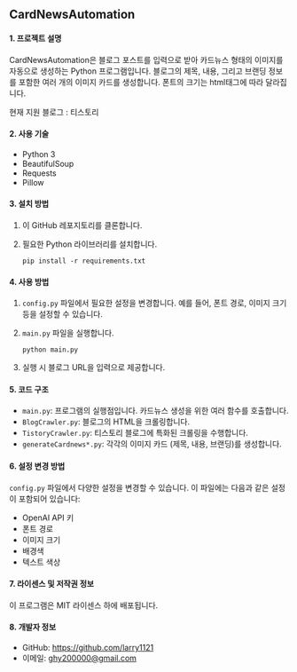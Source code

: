 ## CardNewsAutomation

#### 1. 프로젝트 설명
CardNewsAutomation은 블로그 포스트를 입력으로 받아 카드뉴스 형태의 이미지를 자동으로 생성하는 Python 프로그램입니다. 블로그의 제목, 내용, 그리고 브랜딩 정보를 포함한 여러 개의 이미지 카드를 생성합니다. 폰트의 크기는 html태그에 따라 달라집니다.

현재 지원 블로그 : 티스토리

#### 2. 사용 기술
- Python 3
- BeautifulSoup
- Requests
- Pillow

#### 3. 설치 방법
1. 이 GitHub 레포지토리를 클론합니다.
2. 필요한 Python 라이브러리를 설치합니다.

   ```
   pip install -r requirements.txt
   ```

#### 4. 사용 방법
1. `config.py` 파일에서 필요한 설정을 변경합니다. 예를 들어, 폰트 경로, 이미지 크기 등을 설정할 수 있습니다.
2. `main.py` 파일을 실행합니다.

   ```
   python main.py
   ```
3. 실행 시 블로그 URL을 입력으로 제공합니다.

#### 5. 코드 구조
- `main.py`: 프로그램의 실행점입니다. 카드뉴스 생성을 위한 여러 함수를 호출합니다.
- `BlogCrawler.py`: 블로그의 HTML을 크롤링합니다.
- `TistoryCrawler.py`: 티스토리 블로그에 특화된 크롤링을 수행합니다.
- `generateCardnews*.py`: 각각의 이미지 카드 (제목, 내용, 브랜딩)를 생성합니다.

#### 6. 설정 변경 방법
`config.py` 파일에서 다양한 설정을 변경할 수 있습니다. 이 파일에는 다음과 같은 설정이 포함되어 있습니다:
- OpenAI API 키
- 폰트 경로
- 이미지 크기
- 배경색
- 텍스트 색상

#### 7. 라이센스 및 저작권 정보
이 프로그램은 MIT 라이센스 하에 배포됩니다.

#### 8. 개발자 정보
- GitHub: https://github.com/larry1121
- 이메일: ghy200000@gmail.com
